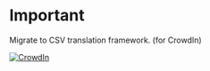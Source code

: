 # Important

Migrate to CSV translation framework. (for CrowdIn)

[![CrowdIn](https://i.imgur.com/uG2NKvG.png)](https://crowdin.com/project/ultimate-mod)


<!--## Supported languages (% translated)
* Chinese (100 %) [Thanks to lovenother](https://steamcommunity.com/profiles/76561198822036937)
* English (100 %)
* Russian (90 %) 
* Korean (100 %)  [Thanks to dragontalk](https://steamcommunity.com/id/dragontalk)
* Italian (100 %)  [Thanks to xs4nd3r](https://steamcommunity.com/id/xs4nd3r)
* French (90 %)

This mod offers support for internationalization and heavily depends on people willing to contribute. The language is automatically determined based on your settings in "Options" -> "Gameplay".

The languages are stored in XML for easy viewing and editing.

**For PC User:**
(Location - <Path to Steam>\Steam\steamapps\workshop\content\255710\2506369356\Translations)

**For Mac User:**
(Location - /Users/[YOUR USERNAME]/Library/Application Support/Steam/steamapps/workshop/content/255710/2506369356/Translations/)-->
